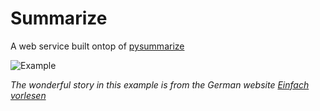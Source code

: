 Summarize
=========

A web service built ontop of [pysummarize](https://github.com/despawnerer/summarize)

![Example](https://user-images.githubusercontent.com/696742/101817361-90406c00-3b22-11eb-9c03-08ee3c4c647d.png)

*The wonderful story in this example is from the German website [Einfach vorlesen](https://www.einfachvorlesen.de/)*